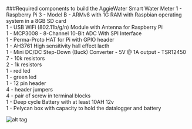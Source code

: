 ###Required components to build the AggieWater Smart Water Meter
1 - Raspberry Pi 3 - Model B - ARMv8 with 1G RAM with Raspbian operating system in a 8GB SD card  
1 - USB WiFi (802.11b/g/n) Module with Antenna for Raspberry Pi  
1 - MCP3008 - 8-Channel 10-Bit ADC With SPI Interface  
1 - Perma-Proto HAT for Pi  with GPIO header  
1 - AH3761 High sensitivity hall effect lacth  
1 - Mini DC/DC Step-Down (Buck) Converter - 5V @ 1A output - TSR12450   
7 - 10k resistors  
2 - 1k resistors  
1 - red led  
1 - green led  
1 - 12 pin header  
4 - header jumpers  
4 - pair of screw in terminal blocks  
1 - Deep cycle Battery with at least 10AH 12v  
1 - Pelycan box with capacity to hold the datalogger and battery  

![alt tag](https://github.com/UCHIC/WaterMonitor/doc/images/MCP3008__to_RPI.png)
